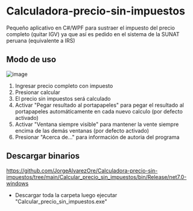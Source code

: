 # Calculadora-precio-sin-impuestos
Pequeño aplicativo en C#/WPF para sustraer el impuesto del precio completo (quitar IGV) ya que así es pedido en el sistema de la SUNAT peruana (equivalente a IRS)

## Modo de uso
![image](https://github.com/JorgeAlvarezOre/Calculadora-precio-sin-impuestos/assets/17119595/390b2ced-da44-474f-a7f0-4691fd01785e)

1. Ingresar precio completo con impuesto
2. Presionar calcular
3. El precio sin impuestos será calculado
4. Activar "Pegar resultado al portapapeles" para pegar el resultado al portapapeles automáticamente en cada nuevo calculo (por defecto activado)
5. Activar "Ventana siempre visible" para mantener la vente siempre encima de las demás ventanas (por defecto activado)
6. Presionar "Acerca de..." para información de autoria del programa

## Descargar binarios
https://github.com/JorgeAlvarezOre/Calculadora-precio-sin-impuestos/tree/main/Calcular_precio_sin_impuestos/bin/Release/net7.0-windows

- Descargar toda la carpeta luego ejecutar "Calcular_precio_sin_impuestos.exe" <br>
